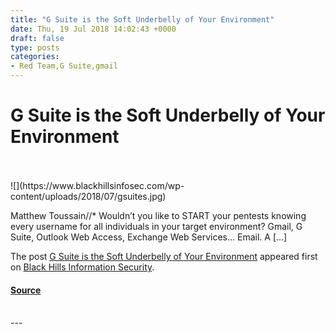 ```yaml
---
title: "G Suite is the Soft Underbelly of Your Environment"
date: Thu, 19 Jul 2018 14:02:43 +0000
draft: false
type: posts
categories: 
- Red Team,G Suite,gmail
---
```

# G Suite is the Soft Underbelly of Your Environment

<br/>

<br/>
![](https://www.blackhillsinfosec.com/wp-content/uploads/2018/07/gsuites.jpg)

Matthew Toussain//\* Wouldn’t you like to START your pentests knowing every username for all individuals in your target environment? Gmail, G Suite, Outlook Web Access, Exchange Web Services… Email. A \[…\]

The post [G Suite is the Soft Underbelly of Your Environment](https://www.blackhillsinfosec.com/g-suite-is-the-soft-underbelly-of-your-environment/) appeared first on [Black Hills Information Security](https://www.blackhillsinfosec.com).

#### [Source](https://www.blackhillsinfosec.com/g-suite-is-the-soft-underbelly-of-your-environment/)

<br/>
---
